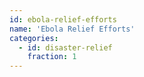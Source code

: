 ```yaml
---
id: ebola-relief-efforts
name: 'Ebola Relief Efforts'
categories:
  - id: disaster-relief
    fraction: 1
---
```

